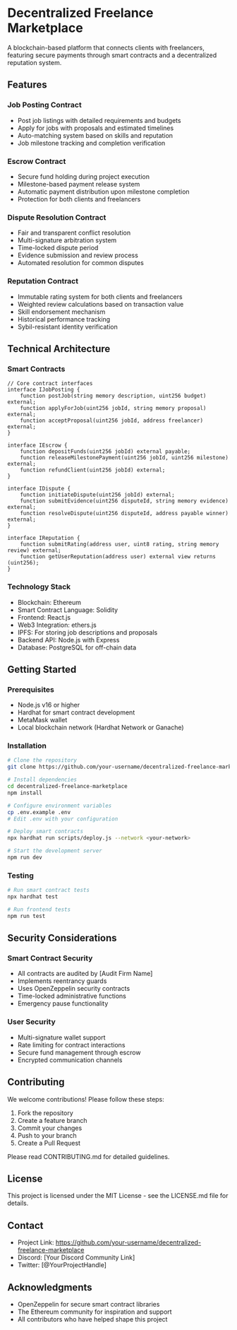 # Decentralized Freelance Marketplace

A blockchain-based platform that connects clients with freelancers, featuring secure payments through smart contracts and a decentralized reputation system.

## Features

### Job Posting Contract
- Post job listings with detailed requirements and budgets
- Apply for jobs with proposals and estimated timelines
- Auto-matching system based on skills and reputation
- Job milestone tracking and completion verification

### Escrow Contract
- Secure fund holding during project execution
- Milestone-based payment release system
- Automatic payment distribution upon milestone completion
- Protection for both clients and freelancers

### Dispute Resolution Contract
- Fair and transparent conflict resolution
- Multi-signature arbitration system
- Time-locked dispute period
- Evidence submission and review process
- Automated resolution for common disputes

### Reputation Contract
- Immutable rating system for both clients and freelancers
- Weighted review calculations based on transaction value
- Skill endorsement mechanism
- Historical performance tracking
- Sybil-resistant identity verification

## Technical Architecture

### Smart Contracts
```solidity
// Core contract interfaces
interface IJobPosting {
    function postJob(string memory description, uint256 budget) external;
    function applyForJob(uint256 jobId, string memory proposal) external;
    function acceptProposal(uint256 jobId, address freelancer) external;
}

interface IEscrow {
    function depositFunds(uint256 jobId) external payable;
    function releaseMilestonePayment(uint256 jobId, uint256 milestone) external;
    function refundClient(uint256 jobId) external;
}

interface IDispute {
    function initiateDispute(uint256 jobId) external;
    function submitEvidence(uint256 disputeId, string memory evidence) external;
    function resolveDispute(uint256 disputeId, address payable winner) external;
}

interface IReputation {
    function submitRating(address user, uint8 rating, string memory review) external;
    function getUserReputation(address user) external view returns (uint256);
}
```

### Technology Stack
- Blockchain: Ethereum
- Smart Contract Language: Solidity
- Frontend: React.js
- Web3 Integration: ethers.js
- IPFS: For storing job descriptions and proposals
- Backend API: Node.js with Express
- Database: PostgreSQL for off-chain data

## Getting Started

### Prerequisites
- Node.js v16 or higher
- Hardhat for smart contract development
- MetaMask wallet
- Local blockchain network (Hardhat Network or Ganache)

### Installation
```bash
# Clone the repository
git clone https://github.com/your-username/decentralized-freelance-marketplace.git

# Install dependencies
cd decentralized-freelance-marketplace
npm install

# Configure environment variables
cp .env.example .env
# Edit .env with your configuration

# Deploy smart contracts
npx hardhat run scripts/deploy.js --network <your-network>

# Start the development server
npm run dev
```

### Testing
```bash
# Run smart contract tests
npx hardhat test

# Run frontend tests
npm run test
```

## Security Considerations

### Smart Contract Security
- All contracts are audited by [Audit Firm Name]
- Implements reentrancy guards
- Uses OpenZeppelin security contracts
- Time-locked administrative functions
- Emergency pause functionality

### User Security
- Multi-signature wallet support
- Rate limiting for contract interactions
- Secure fund management through escrow
- Encrypted communication channels

## Contributing

We welcome contributions! Please follow these steps:

1. Fork the repository
2. Create a feature branch
3. Commit your changes
4. Push to your branch
5. Create a Pull Request

Please read CONTRIBUTING.md for detailed guidelines.

## License

This project is licensed under the MIT License - see the LICENSE.md file for details.

## Contact

- Project Link: https://github.com/your-username/decentralized-freelance-marketplace
- Discord: [Your Discord Community Link]
- Twitter: [@YourProjectHandle]

## Acknowledgments

- OpenZeppelin for secure smart contract libraries
- The Ethereum community for inspiration and support
- All contributors who have helped shape this project
